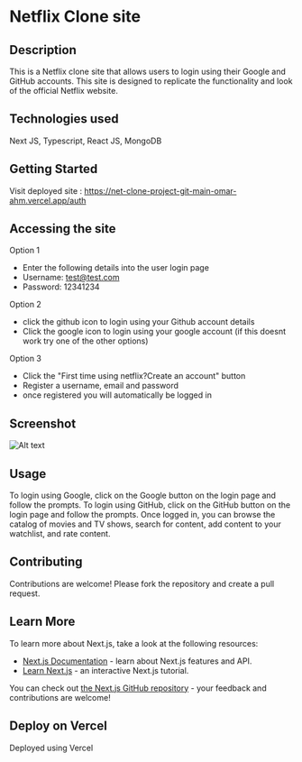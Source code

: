 # Netflix Clone site

## Description 
This is a Netflix clone site that allows users to login using their Google and GitHub accounts. This site is designed to replicate the functionality and look of the official Netflix website.

## Technologies used 
Next JS, Typescript, React JS, MongoDB
## Getting Started

Visit deployed site : https://net-clone-project-git-main-omar-ahm.vercel.app/auth

## Accessing the site

Option 1
 - Enter the following details into the user login page 
 - Username: test@test.com
 - Password: 12341234

Option 2
  - click the github icon to login using your Github account details 
   - Click the google icon to login using your google account 
      (if this doesnt work try one of the other options)
  
Option 3
 - Click the "First time using netflix?Create an account" button 
 - Register a username, email and password
 - once registered you will automatically be logged in
 
 
## Screenshot

![Alt text](public/images/Screenshot%202023-04-19%20at%2021.17.38.png)

## Usage
To login using Google, click on the Google button on the login page and follow the prompts.
To login using GitHub, click on the GitHub button on the login page and follow the prompts.
Once logged in, you can browse the catalog of movies and TV shows, search for content, add content to your watchlist, and rate content.

## Contributing 
Contributions are welcome! Please fork the repository and create a pull request.

## Learn More

To learn more about Next.js, take a look at the following resources:

- [Next.js Documentation](https://nextjs.org/docs) - learn about Next.js features and API.
- [Learn Next.js](https://nextjs.org/learn) - an interactive Next.js tutorial.

You can check out [the Next.js GitHub repository](https://github.com/vercel/next.js/) - your feedback and contributions are welcome!

## Deploy on Vercel

Deployed using Vercel 

